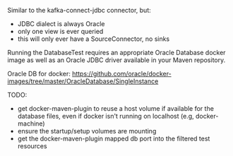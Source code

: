 Similar to the kafka-connect-jdbc connector, but:
* JDBC dialect is always Oracle
* only one view is ever queried
* this will only ever have a SourceConnector, no sinks

Running the DatabaseTest requires an appropriate Oracle Database docker image as well as an Oracle JDBC driver available in your Maven repository.

Oracle DB for docker: https://github.com/oracle/docker-images/tree/master/OracleDatabase/SingleInstance

TODO:
* get docker-maven-plugin to reuse a host volume if available for the database files, even if docker isn't running on localhost (e.g, docker-machine)
* ensure the startup/setup volumes are mounting
* get the docker-maven-plugin mapped db port into the filtered test resources